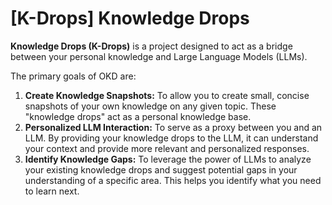 # [K-Drops] Knowledge Drops

**Knowledge Drops (K-Drops)** is a project designed to act as a bridge between your personal knowledge and Large Language Models (LLMs).

The primary goals of OKD are:

1.  **Create Knowledge Snapshots:** To allow you to create small, concise snapshots of your own knowledge on any given topic. These "knowledge drops" act as a personal knowledge base.
2.  **Personalized LLM Interaction:** To serve as a proxy between you and an LLM. By providing your knowledge drops to the LLM, it can understand your context and provide more relevant and personalized responses.
3.  **Identify Knowledge Gaps:** To leverage the power of LLMs to analyze your existing knowledge drops and suggest potential gaps in your understanding of a specific area. This helps you identify what you need to learn next.
